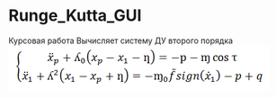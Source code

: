 # Runge_Kutta_GUI
Курсовая работа
Вычисляет систему ДУ второго порядка 
 ![Уравнение][1]
 
 [1]: https://github.com/DavletSaukin/Runge_Kutta_GUI/blob/master/Equation.PNG
